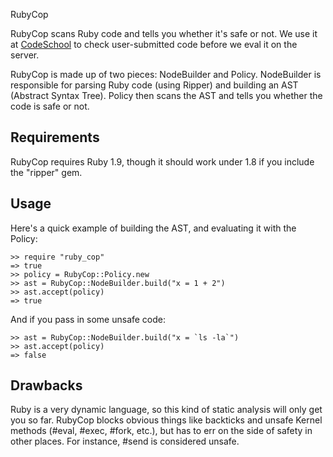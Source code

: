 RubyCop

RubyCop scans Ruby code and tells you whether it's safe or not. We use
it at [CodeSchool][1] to check user-submitted code before we eval it on
the server.

RubyCop is made up of two pieces: NodeBuilder and Policy. NodeBuilder is
responsible for parsing Ruby code (using Ripper) and building an AST
(Abstract Syntax Tree). Policy then scans the AST and tells you whether
the code is safe or not.

## Requirements

RubyCop requires Ruby 1.9, though it should work under 1.8 if you
include the "ripper" gem.

## Usage

Here's a quick example of building the AST, and evaluating it with the
Policy:

    >> require "ruby_cop"
    => true
    >> policy = RubyCop::Policy.new
    >> ast = RubyCop::NodeBuilder.build("x = 1 + 2")
    >> ast.accept(policy)
    => true

And if you pass in some unsafe code:

    >> ast = RubyCop::NodeBuilder.build("x = `ls -la`")
    >> ast.accept(policy)
    => false

## Drawbacks

Ruby is a very dynamic language, so this kind of static analysis will
only get you so far. RubyCop blocks obvious things like backticks and
unsafe Kernel methods (#eval, #exec, #fork, etc.), but has to err on the
side of safety in other places. For instance, #send is considered
unsafe.

[1]: http://www.codeschool.com/
